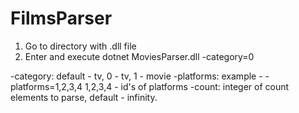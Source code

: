 # FilmsParser

1. Go to directory with .dll file                                                 
2. Enter and execute dotnet MoviesParser.dll -category=0

-category:
default - tv,
0 - tv,
1 - movie
-platforms:
example - -platforms=1,2,3,4
1,2,3,4 - id's of platforms
-count:
integer of count elements to parse,
default - infinity.
